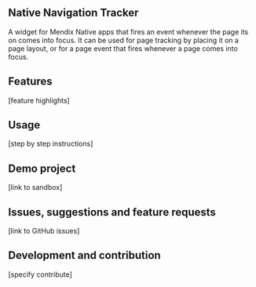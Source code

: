 ## Native Navigation Tracker
A widget for Mendix Native apps that fires an event whenever the page its on comes into focus. It can be used for page tracking by placing it on a page layout, or for a page event that fires whenever a page comes into focus.

## Features
[feature highlights]

## Usage
[step by step instructions]

## Demo project
[link to sandbox]

## Issues, suggestions and feature requests
[link to GitHub issues]

## Development and contribution
[specify contribute]
